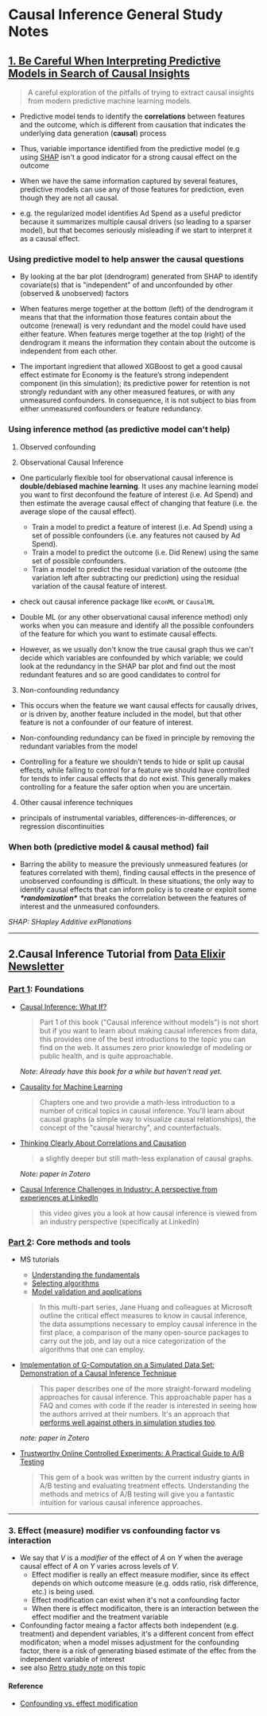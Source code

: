 # Causal Inference General Study Notes

## [1. Be Careful When Interpreting Predictive Models in Search of Causal Insights](https://towardsdatascience.com/be-careful-when-interpreting-predictive-models-in-search-of-causal-insights-e68626e664b6)

> A careful exploration of the pitfalls of trying to extract causal insights from modern predictive machine learning models.

- Predictive model tends to identify the **correlations** between features and the outcome, which is different from causation that indicates the underlying data generation (**causal**) process

- Thus, variable importance identified from the predictive model (e.g using [SHAP](**https://github.com/slundberg/shap**) isn't a good indicator for a strong causal effect on the outcome

- When we have the same information captured by several features, predictive models can use any of those features for prediction, even though they are not all causal. 

- e.g. the regularized model identifies Ad Spend as a useful predictor because it summarizes multiple causal drivers (so leading to a sparser model), but that becomes seriously misleading if we start to interpret it as a causal effect.

### Using predictive model to help answer the causal questions

- By looking at the bar plot (dendrogram) generated from SHAP to identify covariate(s) that is  "independent" of and unconfounded by other (observed & unobserved) factors

- When features merge together at the bottom (left) of the dendrogram it means that that the information those features contain about the outcome (renewal) is very redundant and the model could have used either feature. When features merge together at the top (right) of the dendrogram it means the information they contain about the outcome is independent from each other.

- The important ingredient that allowed XGBoost to get a good causal effect estimate for Economy is the feature’s strong independent component (in this simulation); its predictive power for retention is not strongly redundant with any other measured features, or with any unmeasured confounders. In consequence, it is not subject to bias from either unmeasured confounders or feature redundancy.

### Using inference method (as predictive model can't help)

1. Observed confounding

2. Observational Causal Inference

- One particularly flexible tool for observational causal inference is **double/debiased machine learning**. It uses any machine learning model you want to first deconfound the feature of interest (i.e. Ad Spend) and then estimate the average causal effect of changing that feature (i.e. the average slope of the causal effect).
  - Train a model to predict a feature of interest (i.e. Ad Spend) using a set of possible confounders (i.e. any features not caused by Ad Spend).
  - Train a model to predict the outcome (i.e. Did Renew) using the same set of possible confounders.
  - Train a model to predict the residual variation of the outcome (the variation left after subtracting our prediction) using the residual variation of the causal feature of interest.
- check out causal inference package like `econML` or `CausalML`

- Double ML (or any other observational causal inference method) only works when you can measure and identify all the possible confounders of the feature for which you want to estimate causal effects.

- However, as we usually don't know the true causal graph thus we can't decide which variables are confounded by which variable; we could look at the redundancy in the SHAP bar plot and find out the most redundant features and so are good candidates to control for

3. Non-confounding redundancy

- This occurs when the feature we want causal effects for causally drives, or is driven by, another feature included in the model, but that other feature is not a confounder of our feature of interest.

- Non-confounding redundancy can be fixed in principle by removing the redundant variables from the model

- Controlling for a feature we shouldn’t tends to hide or split up causal effects, while failing to control for a feature we should have controlled for tends to infer causal effects that do not exist. This generally makes controlling for a feature the safer option when you are uncertain.

4. Other causal inference techniques

- principals of instrumental variables, differences-in-differences, or regression discontinuities

### When both (predictive model & causal method) fail

- Barring the ability to measure the previously unmeasured features (or features correlated with them), finding causal effects in the presence of unobserved confounding is difficult. In these situations, the only way to identify causal effects that can inform policy is to create or exploit some ***\*randomization\**** that breaks the correlation between the features of interest and the unmeasured confounders. 

*_SHAP: SHapley Additive exPlanations_*


----


## 2.Causal Inference Tutorial from [Data Elixir Newsletter](https://dataelixir.com/)
### [Part 1](https://dataelixir.com/issues/378.html): Foundations
- [Causal Inference: What If?](https://news.dataelixir.com/t/t-l-qzxdd-l-x/)
  > Part 1 of this book ("Causal inference without models") is not short but if you want to learn about making causal inferences from data, this provides one of the best introductions to the topic you can find on the web. It assumes zero prior knowledge of modeling or public health, and is quite approachable. 

  *Note: Already have this book for a while but haven't read yet.*

- [Causality for Machine Learning](https://ff13.fastforwardlabs.com)
  > Chapters one and two provide a math-less introduction to a number of critical topics in causal inference. You'll learn about causal graphs (a simple way to visualize causal relationships), the concept of the "causal hierarchy", and counterfactuals.

- [Thinking Clearly About Correlations and Causation](https://journals.sagepub.com/doi/full/10.1177/2515245917745629?utm_campaign=Data_Elixir&utm_source=Data_Elixir_378)
 
  > a slightly deeper but still math-less explanation of causal graphs.

  *Note: paper in Zotero*

- [Causal Inference Challenges in Industry: A perspective from experiences at LinkedIn](https://www.youtube.com/watch?v=OoKsLAvyIYA)
  > this video gives you a look at how causal inference is viewed from an industry perspective (specifically at LinkedIn)

### [Part 2](https://dataelixir.com/issues/381.html): Core methods and tools

- MS tutorials
  - [Understanding the fundamentals](https://medium.com/data-science-at-microsoft/causal-inference-part-1-of-3-understanding-the-fundamentals-816f4723e54a) 
  - [Selecting algorithms](https://medium.com/data-science-at-microsoft/causal-inference-part-2-of-3-selecting-algorithms-a966f8228a2d)
  -  [Model validation and applications](https://medium.com/data-science-at-microsoft/causal-inference-part-3-of-3-model-validation-and-applications-c84764156a29)
  
    > In this multi-part series, Jane Huang and colleagues at Microsoft outline the critical effect measures to know in causal inference, the data assumptions necessary to employ causal inference in the first place, a comparison of the many open-source packages to carry out the job, and lay out a nice categorization of the algorithms that one can employ. 

- [Implementation of G-Computation on a Simulated Data Set: Demonstration of a Causal Inference Technique](https://academic.oup.com/aje/article/173/7/731/104142?utm_campaign=Data_Elixir&utm_source=Data_Elixir_381) 

  > This paper describes one of the more straight-forward modeling approaches for causal inference. This approachable paper has a FAQ and comes with code if the reader is interested in seeing how the authors arrived at their numbers. It's an approach that [performs well against others in simulation studies too](https://news.dataelixir.com/t/t-l-qjlcut-ehrkiilji-v/).

  *note: paper in Zotero*

- [Trustworthy Online Controlled Experiments:
A Practical Guide to A/B Testing](https://experimentguide.com/?Chap1T)
  
  > This gem of a book was written by the current industry giants in A/B testing and evaluating treatment effects. Understanding the methods and metrics of A/B testing will give you a fantastic intuition for various causal inference approaches.  


---
### 3. Effect (measure) modifier vs confounding factor vs interaction
- We say that $V$ is a *modifier* of the effect of $A$ on $Y$ when the average causal effect of $A$ on $Y$ varies across levels of $V$.
  - Effect modifier is really an effect measure modifier, since its effect depends on which outcome measure (e.g. odds ratio, risk difference, etc.) is being used.
  - Effect modification can exist when it's not a confounding factor
  - When there is effect modificaiton, there is an interaction between the effect modifier and the treatment variable
- Confounding factor meaing a factor affects both independent (e.g. treatment) and dependent variables, it's a different concent from effect modificaton; when a model misses adjustment for the confounding factor, there is a risk of generating biased estimate of the effec from the independent variable of interest
- see also [Retro study note](https://github.com/askming/Retro/issues/10) on this topic

  
#### Reference
- [Confounding vs. effect modification](https://thestatsgeek.com/2021/01/13/confounding-vs-effect-modification/)